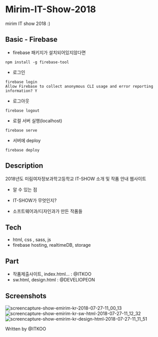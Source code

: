 # Mirim-IT-Show-2018
mirim IT show 2018 :)

Basic - Firebase
-------------------------------
- firebase 패키지가 설치되어있지않다면
~~~
npm install -g firebase-tool
~~~

- 로그인
~~~
firebase login
Allow Firebase to collect anonymous CLI usage and error reporting information? Y
~~~

- 로그아웃
~~~
firebase logout
~~~

- 로컬 서버 실행(localhost)
~~~
firebase serve
~~~

- 서버에 deploy 
~~~
firebase deploy
~~~



Description
-------------------------------
2018년도 미림여자정보과학고등학교 IT-SHOW 소개 및 작품 안내 웹사이트

* 알 수 있는 점

- IT-SHOW가 무엇인지?

- 소프트웨어과/디자인과가 만든 작품들

Tech
----------------------------------
- html, css , sass, js
- firebase hosting, realtimeDB, storage

Part
----------------------------------
- 작품제출사이트, index.html... : @ITKOO
- sw.html, design.html : @DEVELIOPEON


Screenshots
---------------------------------

![screencapture-show-emirim-kr-2018-07-27-11_00_13](https://user-images.githubusercontent.com/31758135/43297880-91e9e30a-918e-11e8-9699-549985d70188.png)
![screencapture-show-emirim-kr-sw-html-2018-07-27-11_12_32](https://user-images.githubusercontent.com/31758135/43297884-9231ccba-918e-11e8-8088-02a98309f216.png)
![screencapture-show-emirim-kr-design-html-2018-07-27-11_11_51](https://user-images.githubusercontent.com/31758135/43297883-920da1f0-918e-11e8-8781-6b7f15546cb1.png)


Written by @ITKOO
